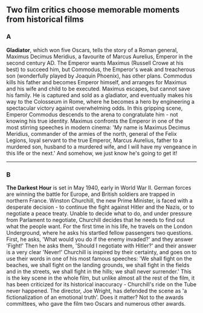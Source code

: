 **Two film critics choose memorable moments from historical films**
--

### A
**Gladiator**, which won five Oscars, tells the story of a Roman general, Maximus Decimus Meridius, a favourite of Marcus Aurelius, Emperor in the second century AD. The Emperor wants Maximus (Russell Crowe at his best) to succeed him, but Commodus, the Emperor's weak and treacherous son (wonderfully played by Joaquin Phoenix), has other plans. Commodus kills his father and becomes Emperor himself, and arranges for Maximus and his wife and child to be executed. Maximus escapes, but cannot save his family. He is captured and sold as a gladiator, and eventually makes his way to the Colosseum in Rome, where he becomes a hero by engineering a spectacular victory against overwhelming odds. In this gripping scene, Emperor Commodus descends to the arena to congratulate him - not knowing his true identity. Maximus confronts the Emperor in one of the most stirring speeches in modern cinema: 'My name is Maximus Decimus Meridius, commander of the armies of the north, general of the Felix Legions, loyal servant to the true Emperor, Marcus Aurelius, father to a murdered son, husband to a murdered wife, and I will have my vengeance in this life or the next.' And somehow, we just know he's going to get it!

---

### B
**The Darkest Hour** is set in May 1940, early in World War II. German forces are winning the battle for Europe, and British soldiers are trapped in northern France. Winston Churchill, the new Prime Minister, is faced with a desperate decision - to continue the fight against Hitler and the Nazis, or to negotiate a peace treaty. Unable to decide what to do, and under pressure from Parlament to negotiate, Churchill decides that he needs to find out what the people want. For the first time in his life, he travels on the London Underground, where he asks his startled fellow passengers two questions. First, he asks, 'What would you do if the enemy invaded?' and they answer 'Fight!' Then he asks them, 'Should I negotiate with Hitler?' and their answer is a very clear 'Never!' Churchill is inspired by their certainty, and goes on to use their words in one of his most famous speeches: 'We shall fight on the beaches, we shall fight on the landing grounds, we shall fight in the fields and in the streets, we shall fight in the hills; we shall never surrender.'
This is the key scene in the whole film, but unlike almost all the rest of the film, it has been criticized for its historical inaccuracy - Churchill's ride on the Tube never happened. The director, Joe Wright, has defended the scene as 'a fictionalization of an emotional truth'. Does it matter? Not to the awards committees, who gave the film two Oscars and numerous other awards.
